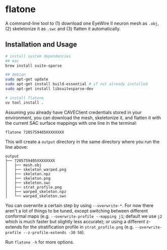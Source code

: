 # flatone

A command-line tool to (1) download one EyeWire II neuron mesh as `.obj`, (2) skeletonize it as `.swc` and (3) flatten it automatically.

## Installation and Usage

```bash
# install system dependencies
## mac
brew install suite-sparse

## debian
sudo apt-get update
sudo apt-get install build-essential # if not already installed
sudo apt-get install libsuitesparse-dev

# install flatone
uv tool install .
```

Assuming you already have CAVEClient credentials stored in your environment, you can download the mesh, skeletonize it, and flatten it with the current SAC surface mappings with one line in the terminal:

```
flatone 7205759405XXXXXXXX
```

This will create a `output` directory in the same directory where you run the line above:

```
output
├── 7205759405XXXXXXXX
│   ├── mesh.obj
│   ├── skeleton_warped.png
│   ├── skeleton.npz
│   ├── skeleton.png
│   ├── skeleton.swc
│   ├── strat_profile.png
│   ├── warped_skeleton.npz
│   └── warped_skeleton.swc
```

You can overwrite a certain step by using `--overwrite-*`. For now there aren't a lot of things to be tuned, except switching between different conformal maps (e.g. `--overwrite-profile --mapping j1`; default we use `j2` which is much faster but slightly less accurate); or using a different z-extends for the stratification profile in `strat_profile.png` (e.g. `--overwrite-profile --z-profile-extends -30 50`).

Run `flatone -h` for more options.